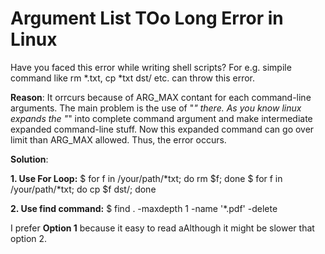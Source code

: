 # Argument List TOo Long Error in Linux

Have you  faced this error while writing shell  scripts? For e.g. simpile command like rm *.txt, cp *txt dst/ etc. can throw this error.

**Reason**:
It orrcurs because of ARG_MAX contant for each command-line arguments. The main problem is the use of "*" there. As you know linux expands the "*" into complete command argument and make intermediate expanded command-line stuff. 
Now this expanded command can go over limit than ARG_MAX allowed. Thus, the error occurs.

**Solution**:

**1. Use For Loop:**
$ for f in /your/path/*txt; do rm $f; done
$ for f in /your/path/*txt; do cp $f dst/; done

**2. Use find command:**
$ find . -maxdepth 1 -name '*.pdf' -delete 

I prefer **Option 1** because it easy to read aAlthough it might be slower that option 2.
